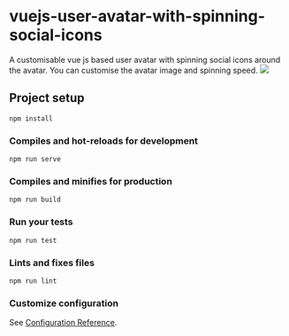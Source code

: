 # vuejs-user-avatar-with-spinning-social-icons
A customisable vue js based user avatar with spinning social icons around the avatar. You can customise the avatar image and spinning speed.
![](avatar.gif)

## Project setup
```
npm install
```

### Compiles and hot-reloads for development
```
npm run serve
```

### Compiles and minifies for production
```
npm run build
```

### Run your tests
```
npm run test
```

### Lints and fixes files
```
npm run lint
```

### Customize configuration
See [Configuration Reference](https://cli.vuejs.org/config/).
